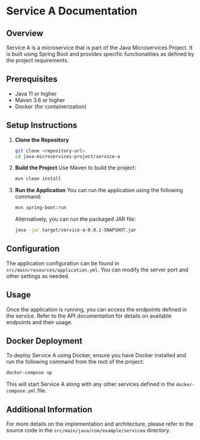 # Service A Documentation

## Overview
Service A is a microservice that is part of the Java Microservices Project. It is built using Spring Boot and provides specific functionalities as defined by the project requirements.

## Prerequisites
- Java 11 or higher
- Maven 3.6 or higher
- Docker (for containerization)

## Setup Instructions
1. **Clone the Repository**
   ```bash
   git clone <repository-url>
   cd java-microservices-project/service-a
   ```

2. **Build the Project**
   Use Maven to build the project:
   ```bash
   mvn clean install
   ```

3. **Run the Application**
   You can run the application using the following command:
   ```bash
   mvn spring-boot:run
   ```

   Alternatively, you can run the packaged JAR file:
   ```bash
   java -jar target/service-a-0.0.1-SNAPSHOT.jar
   ```

## Configuration
The application configuration can be found in `src/main/resources/application.yml`. You can modify the server port and other settings as needed.

## Usage
Once the application is running, you can access the endpoints defined in the service. Refer to the API documentation for details on available endpoints and their usage.

## Docker Deployment
To deploy Service A using Docker, ensure you have Docker installed and run the following command from the root of the project:
```bash
docker-compose up
```

This will start Service A along with any other services defined in the `docker-compose.yml` file.

## Additional Information
For more details on the implementation and architecture, please refer to the source code in the `src/main/java/com/example/servicea` directory.